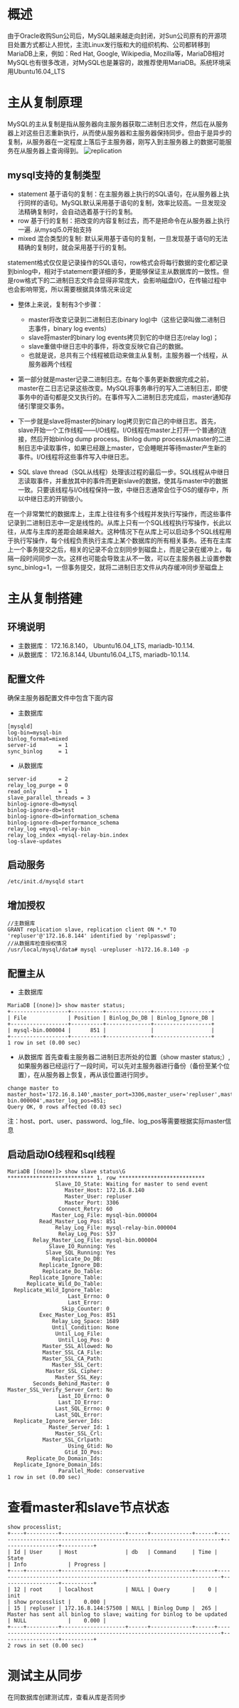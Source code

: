 # 概述
由于Oracle收购Sun公司后，MySQL越来越走向封闭，对Sun公司原有的开源项目处置方式都让人担忧，主流Linux发行版和大的组织机构、公司都转移到MariaDB上来，例如：Red Hat, Google, Wikipedia, Mozilla等，MariaDB相对MySQL也有很多改进，对MySQL也是兼容的，故推荐使用MariaDB。系统环境采用Ubuntu16.04_LTS

# 主从复制原理
MySQL的主从复制是指从服务器向主服务器获取二进制日志文件，然后在从服务器上对这些日志重新执行，从而使从服务器和主服务器保持同步。但由于是异步的复制，从服务器在一定程度上落后于主服务器，刚写入到主服务器上的数据可能服务在从服务器上查询得到。
![replication](https://illlusion.github.io/resource/images/database/mysql/replication.gif)

## mysql支持的复制类型
- statement 基于语句的复制：在主服务器上执行的SQL语句，在从服务器上执行同样的语句。MySQL默认采用基于语句的复制，效率比较高。一旦发现没法精确复制时，会自动选着基于行的复制。
- row 基于行的复制：把改变的内容复制过去，而不是把命令在从服务器上执行一遍. 从mysql5.0开始支持
- mixed 混合类型的复制: 默认采用基于语句的复制，一旦发现基于语句的无法精确的复制时，就会采用基于行的复制。

statement格式仅仅是记录操作的SQL语句，row格式会将每行数据的变化都记录到binlog中，相对于statement要详细的多，更能够保证主从数据库的一致性。但是row格式下的二进制日志文件会显得非常庞大，会影响磁盘I/O，在传输过程中也会影响带宽，所以需要根据具体情况来设定

- 整体上来说，复制有3个步骤：
  - master将改变记录到二进制日志(binary log)中（这些记录叫做二进制日志事件，binary log events）
  - slave将master的binary log events拷贝到它的中继日志(relay log)；
  - slave重做中继日志中的事件，将改变反映它自己的数据。
  - 也就是说，总共有三个线程被启动来做主从复制，主服务器一个线程，从服务器两个线程

- 第一部分就是master记录二进制日志。在每个事务更新数据完成之前，master在二日志记录这些改变。MySQL将事务串行的写入二进制日志，即使事务中的语句都是交叉执行的。在事件写入二进制日志完成后，master通知存储引擎提交事务。
- 下一步就是slave将master的binary log拷贝到它自己的中继日志。首先，slave开始一个工作线程——I/O线程。I/O线程在master上打开一个普通的连接，然后开始binlog dump process。Binlog dump process从master的二进制日志中读取事件，如果已经跟上master，它会睡眠并等待master产生新的事件。I/O线程将这些事件写入中继日志。
- SQL slave thread（SQL从线程）处理该过程的最后一步。SQL线程从中继日志读取事件，并重放其中的事件而更新slave的数据，使其与master中的数据一致。只要该线程与I/O线程保持一致，中继日志通常会位于OS的缓存中，所以中继日志的开销很小。

在一个非常繁忙的数据库上，主库上往往有多个线程并发执行写操作，而这些事件记录到二进制日志中一定是线性的。从库上只有一个SQL线程执行写操作，长此以往，从库与主库的差距会越来越大。这种情况下在从库上可以启动多个SQL线程用于执行写操作，每个线程负责执行主库上某个数据库的所有相关事务。还有在主库上一个事务提交之后，相关的记录不会立刻同步到磁盘上，而是记录在缓冲上，每隔一段时间同步一次。这样也可能会导致主从不一致，可以在主服务器上设置参数sync_binlog=1，一但事务提交，就将二进制日志文件从内存缓冲同步至磁盘上
# 主从复制搭建

## 环境说明
- 主数据库： 172.16.8.140， Ubuntu16.04_LTS, mariadb-10.1.14.
- 从数据库： 172.16.8.144, Ubuntu16.04_LTS, mariadb-10.1.14.

## 配置文件
确保主服务器配置文件中包含下面内容

- 主数据库
```
[mysqld]
log-bin=mysql-bin
binlog_format=mixed
server-id       = 1
sync_binlog     = 1
```

- 从数据库
```
server-id       = 2
relay_log_purge = 0
read_only       = 1
slave_parallel_threads = 3
binlog-ignore-db=mysql
binlog-ignore-db=test
binlog-ignore-db=information_schema
binlog-ignore-db=performance_schema
relay_log =mysql-relay-bin
relay_log_index =mysql-relay-bin.index
log-slave-updates 
```

## 启动服务
```
/etc/init.d/mysqld start
```

## 增加授权
```
//主数据库
GRANT replication slave, replication client ON *.* TO 'repluser'@'172.16.8.144' identified by 'replpasswd';      
//从数据库检查授权情况
/usr/local/mysql/data# mysql -urepluser -h172.16.8.140 -p
```

## 配置主从

- 主数据库
```
MariaDB [(none)]> show master status;
+------------------+----------+--------------+------------------+
| File             | Position | Binlog_Do_DB | Binlog_Ignore_DB |
+------------------+----------+--------------+------------------+
| mysql-bin.000004 |      851 |              |                  |
+------------------+----------+--------------+------------------+
1 row in set (0.00 sec)
```

- 从数据库
首先查看主服务器二进制日志所处的位置（show master status;）,如果服务器已经运行了一段时间，可以先对主服务器进行备份（备份至某个位置），在从服务器上恢复，再从该位置进行同步。
```
change master to master_host='172.16.8.140',master_port=3306,master_user='repluser',master_password='replpasswd',master_log_file='mysql-bin.000004',master_log_pos=851;  
Query OK, 0 rows affected (0.03 sec)
```
注：host、port、user、password、log_file、log_pos等需要根据实际master信息

## 启动启动IO线程和sql线程
```
MariaDB [(none)]> show slave status\G
*************************** 1. row ***************************
               Slave_IO_State: Waiting for master to send event
                  Master_Host: 172.16.8.140
                  Master_User: repluser
                  Master_Port: 3306
                Connect_Retry: 60
              Master_Log_File: mysql-bin.000004
          Read_Master_Log_Pos: 851
               Relay_Log_File: mysql-relay-bin.000004
                Relay_Log_Pos: 537
        Relay_Master_Log_File: mysql-bin.000004
             Slave_IO_Running: Yes
            Slave_SQL_Running: Yes
              Replicate_Do_DB:
          Replicate_Ignore_DB:
           Replicate_Do_Table:
       Replicate_Ignore_Table:
      Replicate_Wild_Do_Table:
  Replicate_Wild_Ignore_Table:
                   Last_Errno: 0
                   Last_Error:
                 Skip_Counter: 0
          Exec_Master_Log_Pos: 851
              Relay_Log_Space: 1689
              Until_Condition: None
               Until_Log_File:
                Until_Log_Pos: 0
           Master_SSL_Allowed: No
           Master_SSL_CA_File:
           Master_SSL_CA_Path:
              Master_SSL_Cert:
            Master_SSL_Cipher:
               Master_SSL_Key:
        Seconds_Behind_Master: 0
Master_SSL_Verify_Server_Cert: No
                Last_IO_Errno: 0
                Last_IO_Error:
               Last_SQL_Errno: 0
               Last_SQL_Error:
  Replicate_Ignore_Server_Ids:
             Master_Server_Id: 1
               Master_SSL_Crl:
           Master_SSL_Crlpath:
                   Using_Gtid: No
                  Gtid_IO_Pos:
      Replicate_Do_Domain_Ids:
  Replicate_Ignore_Domain_Ids:
                Parallel_Mode: conservative
1 row in set (0.00 sec)
```
# 查看master和slave节点状态
```
show processlist;
+----+----------+--------------------+------+-------------+------+-----------------------------------------------------------------------+------------------+----------+
| Id | User     | Host               | db   | Command     | Time | State                                                                 | Info             | Progress |
+----+----------+--------------------+------+-------------+------+-----------------------------------------------------------------------+------------------+----------+
| 12 | root     | localhost          | NULL | Query       |    0 | init                                                                  | show processlist |    0.000 |
| 15 | repluser | 172.16.8.144:57508 | NULL | Binlog Dump |  265 | Master has sent all binlog to slave; waiting for binlog to be updated | NULL             |    0.000 |
+----+----------+--------------------+------+-------------+------+-----------------------------------------------------------------------+------------------+----------+
2 rows in set (0.00 sec)
```

# 测试主从同步
在同数据库创建测试库，查看从库是否同步
